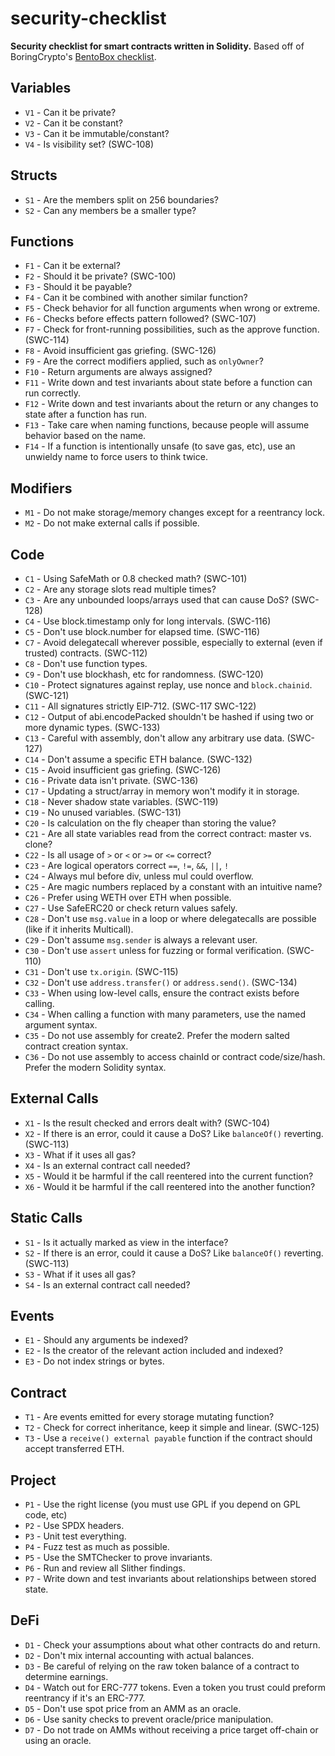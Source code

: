 # security-checklist

**Security checklist for smart contracts written in Solidity.** Based off of BoringCrypto's [BentoBox checklist](https://github.com/sushiswap/bentobox/blob/master/documentation/checks.txt).

## Variables

- `V1` - Can it be private?
- `V2` - Can it be constant?
- `V3` - Can it be immutable/constant?
- `V4` - Is visibility set? (SWC-108)

## Structs

- `S1` - Are the members split on 256 boundaries?
- `S2` - Can any members be a smaller type?

## Functions

- `F1` - Can it be external?
- `F2` - Should it be private? (SWC-100)
- `F3` - Should it be payable?
- `F4` - Can it be combined with another similar function?
- `F5` - Check behavior for all function arguments when wrong or extreme.
- `F6` - Checks before effects pattern followed? (SWC-107)
- `F7` - Check for front-running possibilities, such as the approve function. (SWC-114)
- `F8` - Avoid insufficient gas griefing. (SWC-126)
- `F9` - Are the correct modifiers applied, such as `onlyOwner`?
- `F10` - Return arguments are always assigned?
- `F11` - Write down and test invariants about state before a function can run correctly.
- `F12` - Write down and test invariants about the return or any changes to state after a function has run.
- `F13` - Take care when naming functions, because people will assume behavior based on the name.
- `F14` - If a function is intentionally unsafe (to save gas, etc), use an unwieldy name to force users to think twice.

## Modifiers

- `M1` - Do not make storage/memory changes except for a reentrancy lock.
- `M2` - Do not make external calls if possible.

## Code

- `C1` - Using SafeMath or 0.8 checked math? (SWC-101)
- `C2` - Are any storage slots read multiple times?
- `C3` - Are any unbounded loops/arrays used that can cause DoS? (SWC-128)
- `C4` - Use block.timestamp only for long intervals. (SWC-116)
- `C5` - Don't use block.number for elapsed time. (SWC-116)
- `C7` - Avoid delegatecall wherever possible, especially to external (even if trusted) contracts. (SWC-112)
- `C8` - Don't use function types.
- `C9` - Don't use blockhash, etc for randomness. (SWC-120)
- `C10` - Protect signatures against replay, use nonce and `block.chainid`. (SWC-121)
- `C11` - All signatures strictly EIP-712. (SWC-117 SWC-122)
- `C12` - Output of abi.encodePacked shouldn't be hashed if using two or more dynamic types. (SWC-133)
- `C13` - Careful with assembly, don't allow any arbitrary use data. (SWC-127)
- `C14` - Don't assume a specific ETH balance. (SWC-132)
- `C15` - Avoid insufficient gas griefing. (SWC-126)
- `C16` - Private data isn't private. (SWC-136)
- `C17` - Updating a struct/array in memory won't modify it in storage.
- `C18` - Never shadow state variables. (SWC-119)
- `C19` - No unused variables. (SWC-131)
- `C20` - Is calculation on the fly cheaper than storing the value?
- `C21` - Are all state variables read from the correct contract: master vs. clone?
- `C22` - Is all usage of `>` or `<` or `>=` or `<=` correct?
- `C23` - Are logical operators correct `==`, `!=`, `&&`, `||`, `!`
- `C24` - Always mul before div, unless mul could overflow.
- `C25` - Are magic numbers replaced by a constant with an intuitive name?
- `C26` - Prefer using WETH over ETH when possible.
- `C27` - Use SafeERC20 or check return values safely.
- `C28` - Don't use `msg.value` in a loop or where delegatecalls are possible (like if it inherits Multicall).
- `C29` - Don't assume `msg.sender` is always a relevant user.
- `C30` - Don't use `assert` unless for fuzzing or formal verification. (SWC-110)
- `C31` - Don't use `tx.origin`. (SWC-115)
- `C32` - Don't use `address.transfer()` or `address.send()`. (SWC-134)
- `C33` - When using low-level calls, ensure the contract exists before calling.
- `C34` - When calling a function with many parameters, use the named argument syntax.
- `C35` - Do not use assembly for create2. Prefer the modern salted contract creation syntax.
- `C36` - Do not use assembly to access chainId or contract code/size/hash. Prefer the modern Solidity syntax.

## External Calls

- `X1` - Is the result checked and errors dealt with? (SWC-104)
- `X2` - If there is an error, could it cause a DoS? Like `balanceOf()` reverting. (SWC-113)
- `X3` - What if it uses all gas?
- `X4` - Is an external contract call needed?
- `X5` - Would it be harmful if the call reentered into the current function?
- `X6` - Would it be harmful if the call reentered into the another function?

## Static Calls

- `S1` - Is it actually marked as view in the interface?
- `S2` - If there is an error, could it cause a DoS? Like `balanceOf()` reverting. (SWC-113)
- `S3` - What if it uses all gas?
- `S4` - Is an external contract call needed?

## Events

- `E1` - Should any arguments be indexed?
- `E2` - Is the creator of the relevant action included and indexed?
- `E3` - Do not index strings or bytes.

## Contract

- `T1` - Are events emitted for every storage mutating function?
- `T2` - Check for correct inheritance, keep it simple and linear. (SWC-125)
- `T3` - Use a `receive() external payable` function if the contract should accept transferred ETH.

## Project

- `P1` - Use the right license (you must use GPL if you depend on GPL code, etc)
- `P2` - Use SPDX headers.
- `P3` - Unit test everything.
- `P4` - Fuzz test as much as possible.
- `P5` - Use the SMTChecker to prove invariants.
- `P6` - Run and review all Slither findings.
- `P7` - Write down and test invariants about relationships between stored state.

## DeFi

- `D1` - Check your assumptions about what other contracts do and return.
- `D2` - Don't mix internal accounting with actual balances.
- `D3` - Be careful of relying on the raw token balance of a contract to determine earnings.
- `D4` - Watch out for ERC-777 tokens. Even a token you trust could preform reentrancy if it's an ERC-777.
- `D5` - Don't use spot price from an AMM as an oracle.
- `D6` - Use sanity checks to prevent oracle/price manipulation.
- `D7` - Do not trade on AMMs without receiving a price target off-chain or using an oracle.

